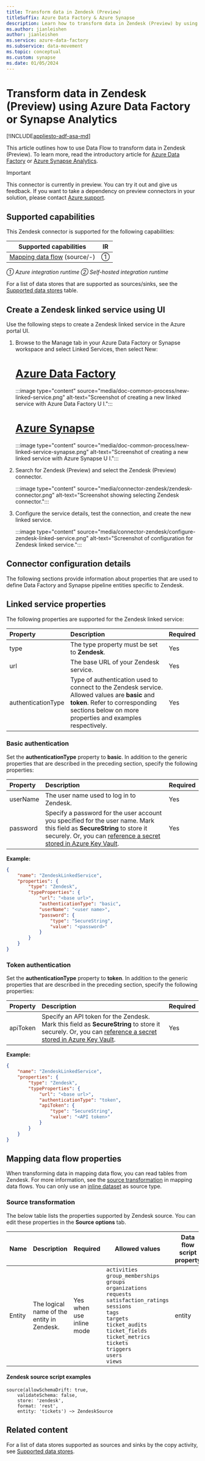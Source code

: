 ```yaml
---
title: Transform data in Zendesk (Preview)
titleSuffix: Azure Data Factory & Azure Synapse
description: Learn how to transform data in Zendesk (Preview) by using Data Factory or Azure Synapse Analytics.
ms.author: jianleishen
author: jianleishen
ms.service: azure-data-factory
ms.subservice: data-movement
ms.topic: conceptual
ms.custom: synapse
ms.date: 01/05/2024
---
```


#  Transform data in Zendesk (Preview) using Azure Data Factory or Synapse Analytics

[!INCLUDE[appliesto-adf-asa-md](includes/appliesto-adf-asa-md.md)]

This article outlines how to use Data Flow to transform data in Zendesk (Preview). To learn more, read the introductory article for [Azure Data Factory](introduction.md) or [Azure Synapse Analytics](../synapse-analytics/overview-what-is.md).

> [!IMPORTANT]
> This connector is currently in preview. You can try it out and give us feedback. If you want to take a dependency on preview connectors in your solution, please contact [Azure support](https://azure.microsoft.com/support/).

## Supported capabilities

This Zendesk connector is supported for the following capabilities:

| Supported capabilities|IR |
|---------| --------|
|[Mapping data flow](concepts-data-flow-overview.md) (source/-)|&#9312; |

*&#9312; Azure integration runtime &#9313; Self-hosted integration runtime*

For a list of data stores that are supported as sources/sinks, see the [Supported data stores](connector-overview.md#supported-data-stores) table.

## Create a Zendesk linked service using UI

Use the following steps to create a Zendesk linked service in the Azure portal UI.

1. Browse to the Manage tab in your Azure Data Factory or Synapse workspace and select Linked Services, then select New:

    # [Azure Data Factory](#tab/data-factory)

    :::image type="content" source="media/doc-common-process/new-linked-service.png" alt-text="Screenshot of creating a new linked service with Azure Data Factory U I.":::

    # [Azure Synapse](#tab/synapse-analytics)

    :::image type="content" source="media/doc-common-process/new-linked-service-synapse.png" alt-text="Screenshot of creating a new linked service with Azure Synapse U I.":::

2. Search for Zendesk (Preview) and select the Zendesk (Preview) connector.

    :::image type="content" source="media/connector-zendesk/zendesk-connector.png" alt-text="Screenshot showing selecting Zendesk connector.":::

3. Configure the service details, test the connection, and create the new linked service.

    :::image type="content" source="media/connector-zendesk/configure-zendesk-linked-service.png" alt-text="Screenshot of configuration for Zendesk linked service.":::

## Connector configuration details

The following sections provide information about properties that are used to define Data Factory and Synapse pipeline entities specific to Zendesk.

## Linked service properties

The following properties are supported for the Zendesk linked service:

| Property | Description | Required |
|:--- |:--- |:--- |
| type | The type property must be set to **Zendesk**. |Yes |
| url | The base URL of your Zendesk service. | Yes |
| authenticationType | Type of authentication used to connect to the Zendesk service. Allowed values are **basic** and **token**. Refer to corresponding sections below on more properties and examples respectively.|Yes |

### Basic authentication

Set the **authenticationType** property to **basic**. In addition to the generic properties that are described in the preceding section, specify the following properties:

| Property | Description | Required |
|:--- |:--- |:--- |
| userName | The user name used to log in to Zendesk. |Yes  |
| password | Specify a password for the user account you specified for the user name. Mark this field as **SecureString** to store it securely. Or, you can [reference a secret stored in Azure Key Vault](store-credentials-in-key-vault.md). |Yes  |

**Example:**

```json
{
    "name": "ZendeskLinkedService",
    "properties": {
        "type": "Zendesk",
        "typeProperties": {
            "url": "<base url>",
            "authenticationType": "basic",
            "userName": "<user name>",
            "password": {
                "type": "SecureString",
                "value": "<password>"
            }
        }
    }
}
```

### Token authentication

Set the **authenticationType** property to **token**. In addition to the generic properties that are described in the preceding section, specify the following properties:

| Property | Description | Required |
|:--- |:--- |:--- |
| apiToken | Specify an API token for the Zendesk. Mark this field as **SecureString** to store it securely. Or, you can [reference a secret stored in Azure Key Vault](store-credentials-in-key-vault.md). |Yes |

**Example:**

```json
{
    "name": "ZendeskLinkedService",
    "properties": {
        "type": "Zendesk",
        "typeProperties": {
            "url": "<base url>",
            "authenticationType": "token",
            "apiToken": {
                "type": "SecureString",
                "value": "<API token>"
            }
        }
    }
}
```

## Mapping data flow properties

When transforming data in mapping data flow, you can read tables from Zendesk. For more information, see the [source transformation](data-flow-source.md) in mapping data flows. You can only use an [inline dataset](data-flow-source.md#inline-datasets) as source type.

### Source transformation

The below table lists the properties supported by Zendesk source. You can edit these properties in the **Source options** tab.


| Name | Description | Required | Allowed values | Data flow script property |
| ---- | ----------- | -------- | -------------- | ---------------- |
| Entity | The logical name of the entity in Zendesk. | Yes when use inline mode| `activities`<br/>`group_memberships`<br/>`groups`<br/>`organizations`<br/>`requests`  <br/>`satisfaction_ratings`<br/>`sessions`<br/>`tags`<br/>`targets`<br/>`ticket_audits`<br/>`ticket_fields`<br/>`ticket_metrics`<br/>`tickets`<br/>`triggers`<br/>`users`<br/>`views`  | entity |

#### Zendesk source script examples

```
source(allowSchemaDrift: true,
	validateSchema: false,
	store: 'zendesk',
	format: 'rest',
	entity: 'tickets') ~> ZendeskSource
```

## Related content

For a list of data stores supported as sources and sinks by the copy activity, see [Supported data stores](copy-activity-overview.md#supported-data-stores-and-formats).
